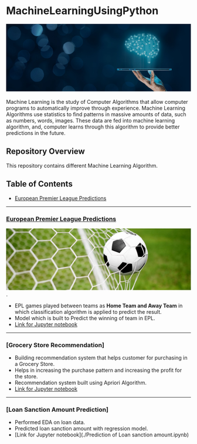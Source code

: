 # MachineLearningUsingPython
![image.jpg](image/ml_top.jpg)<br><br>
Machine Learning is the study of Computer Algorithms that allow computer programs to automatically improve through experience.
Machine Learning Algorithms use statistics to find patterns in massive amounts of data, such as numbers, words, images. 
These data are fed into machine learning algorithm, and, computer learns through this algorithm to provide better predictions in the future.

## Repository Overview
This repository contains different Machine Learning Algorithm.

## Table of Contents
- [European Premier League Predictions](#section1)<br>

___
<a id=section1></a>
### [European Premier League Predictions](./European_Premier_League-Predictions)
![image.jpg](image/football.jpeg)<br>.
- EPL games played between teams as __Home Team and Away Team__ in which classification algorithm is applied to predict the result.
- Model which is built to Predict the winning of team in EPL.
- [Link for Jupyter notebook](./EuropeanPremierLeaguePredictions/EuropeanPremierLeague_Predictions.ipynb)

___
<a id=section1></a>
### [Grocery Store Recommendation]

- Building recommendation system that helps customer for purchasing in a Grocery Store.
- Helps in increasing the purchase pattern and increasing the profit for the store.
- Recommendation system built using Apriori Algorithm. 
- [Link for Jupyter notebook](./GroceryStoreRecommendation/RecommendationSystem_GroceryStore.ipynb)

___
<a id=section1></a>
### [Loan Sanction Amount Prediction]

- Performed EDA on loan data.
- Predicted loan sanction amount with regression model.
- [Link for Jupyter notebook](./Prediction of Loan sanction amount.ipynb)
